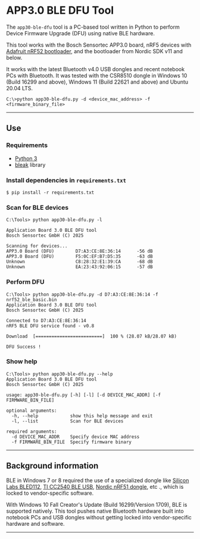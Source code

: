 # APP3.0 BLE DFU Tool

The `app30-ble-dfu` tool is a PC-based tool written in Python to perform Device Firmware Upgrade (DFU) using native BLE hardware.

This tool works with the Bosch Sensortec APP3.0 board, nRF5 devices with [Adafruit nRF52 bootloader](https://github.com/adafruit/Adafruit_nRF52_Bootloader), and the bootloader from Nordic SDK v11 and below.

It works with the latest Bluetooth v4.0 USB dongles and recent notebook PCs with Bluetooth. It was tested with the CSR8510 dongle in Windows 10 (Build 16299 and above), Windows 11 (Build 22621 and above) and Ubuntu 20.04 LTS.

```
C:\>python app30-ble-dfu.py -d <device_mac_address> -f <firmware_binary_file>
```

---

## Use

### Requirements
- [Python 3](https://www.python.org/downloads/)
- [bleak](https://pypi.org/project/bleak/) library

### Install dependencies in `requirements.txt`
```
$ pip install -r requirements.txt
```
### Scan for BLE devices
```
C:\Tools> python app30-ble-dfu.py -l

Application Board 3.0 BLE DFU tool
Bosch Sensortec GmbH (C) 2025

Scanning for devices...
APP3.0 Board (DFU)        D7:A3:CE:8E:36:14      -56 dB
APP3.0 Board (DFU)        F5:0C:EF:B7:D5:35      -63 dB
Unknown                   C8:28:32:E1:39:CA      -68 dB
Unknown                   EA:23:43:92:06:15      -57 dB
```

### Perform DFU

```
C:\Tools> python app30-ble-dfu.py -d D7:A3:CE:8E:36:14 -f nrf52_ble_basic.bin
Application Board 3.0 BLE DFU tool
Bosch Sensortec GmbH (C) 2025

Connected to D7:A3:CE:8E:36:14
nRF5 BLE DFU service found - v0.8

Download  [=========================]  100 % (28.07 kB/28.07 kB)

DFU Success !
```

### Show help

```
C:\Tools> python app30-ble-dfu.py --help
Application Board 3.0 BLE DFU tool
Bosch Sensortec GmbH (C) 2025

usage: app30-ble-dfu.py [-h] [-l] [-d DEVICE_MAC_ADDR] [-f FIRMWARE_BIN_FILE]

optional arguments:
  -h, --help            show this help message and exit
  -l, --list            Scan for BLE devices

required arguments:
  -d DEVICE_MAC_ADDR    Specify device MAC address
  -f FIRMWARE_BIN_FILE  Specify firmware binary
```
---

## Background information

BLE in Windows 7 or 8 required the use of a specialized dongle like [Silicon Labs BLED112](https://www.silabs.com/wireless/bluetooth/bluegiga-low-energy-legacy-modules/device.bled112), [TI CC2540 BLE USB](http://www.ti.com/tool/TIDC-CC2540-BLE-USB), [Nordic nRF51 dongle](https://www.nordicsemi.com/Software-and-tools/Development-Kits/nRF51-Dongle), etc ., which is locked to vendor-specific software.

With Windows 10 Fall Creator's Update (Build 16299/Version 1709), BLE is supported natively. This tool pushes native Bluetooth hardware built into notebook PCs and USB dongles without getting locked into vendor-specific hardware and software.

---